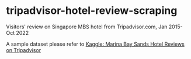 # tripadvisor-hotel-review-scraping

Visitors' review on Singapore MBS hotel from Tripadvisor.com, Jan 2015-Oct 2022

A sample dataset please refer to [Kaggle: Marina Bay Sands Hotel Reviews on Tripadvisor](https://www.kaggle.com/datasets/lucashkliu/marina-bay-sands-hotel-reviews-on-tripadvisor)
